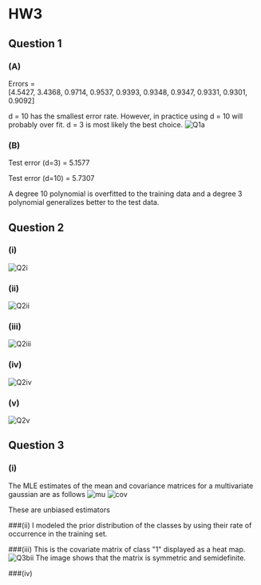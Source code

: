 HW3
===

Question 1
----------
### (A)
Errors =  
[4.5427,
3.4368,
0.9714,
0.9537,
0.9393,
0.9348,
0.9347,
0.9331,
0.9301,
0.9092]

d = 10 has the smallest error rate. However, in practice using d = 10 will probably over fit. d = 3 is most likely the best choice.
![Q1a](Q1a.png)

### (B)
Test error (d=3) = 5.1577

Test error (d=10) = 5.7307

A degree 10 polynomial is overfitted to the training data and a degree 3 polynomial generalizes better to the test data.

Question 2
----------
### (i)
![Q2i](Q2i.png)

### (ii)
![Q2ii](Q2ii.png)

### (iii)
![Q2iii](Q2iii.png)

### (iv)
![Q2iv](Q2iv.png)

### (v)
![Q2v](Q2v.png)

Question 3
----------
### (i)
The MLE estimates of the mean and covariance matrices for a multivariate gaussian are as follows
![mu](mu.png)
![cov](cov.png)

These are unbiased estimators

###(ii)
I modeled the prior distribution of the classes by using their rate of occurrence in the training set.

###(iii)
This is the covariate matrix of class "1" displayed as a heat map.
![Q3bii](Q3bii.png)
The image shows that the matrix is symmetric and semidefinite.

###(iv)

